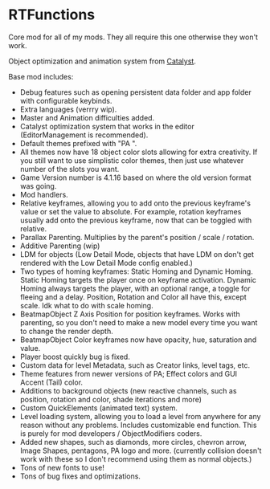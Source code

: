 # RTFunctions
Core mod for all of my mods. They all require this one otherwise they won't work.

Object optimization and animation system from [Catalyst](https://github.com/Reimnop/Catalyst).

Base mod includes:
- Debug features such as opening persistent data folder and app folder with configurable keybinds.
- Extra languages (verrry wip).
- Master and Animation difficulties added.
- Catalyst optimization system that works in the editor (EditorManagement is recommended).
- Default themes prefixed with "PA ".
- All themes now have 18 object color slots allowing for extra creativity. If you still want to use simplistic color themes, then just use whatever number of the slots you want.
- Game Version number is 4.1.16 based on where the old version format was going.
- Mod handlers.
- Relative keyframes, allowing you to add onto the previous keyframe's value or set the value to absolute. For example, rotation keyframes usually add onto the previous keyframe, now that can be toggled with relative.
- Parallax Parenting. Multiplies by the parent's position / scale / rotation.
- Additive Parenting (wip)
- LDM for objects (Low Detail Mode, objects that have LDM on don't get rendered with the Low Detail Mode config enabled.)
- Two types of homing keyframes: Static Homing and Dynamic Homing. Static Homing targets the player once on keyframe activation. Dynamic Homing always targets the player, with an optional range, a toggle for fleeing and a delay. Position, Rotation and Color all have this, except scale. Idk what to do with scale homing.
- BeatmapObject Z Axis Position for position keyframes. Works with parenting, so you don't need to make a new model every time you want to change the render depth.
- BeatmapObject Color keyframes now have opacity, hue, saturation and value.
- Player boost quickly bug is fixed.
- Custom data for level Metadata, such as Creator links, level tags, etc.
- Theme features from newer versions of PA; Effect colors and GUI Accent (Tail) color.
- Additions to background objects (new reactive channels, such as position, rotation and color, shade iterations and more)
- Custom QuickElements (animated text) system.
- Level loading system, allowing you to load a level from anywhere for any reason without any problems. Includes customizable end function. This is purely for mod developers / ObjectModifiers coders.
- Added new shapes, such as diamonds, more circles, chevron arrow, Image Shapes, pentagons, PA logo and more. (currently collision doesn't work with these so I don't recommend using them as normal objects.)
- Tons of new fonts to use!
- Tons of bug fixes and optimizations.
